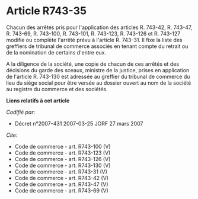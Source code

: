 # Article R743-35

Chacun des arrêtés pris pour l'application des articles R. 743-42, R. 743-47, R. 743-69, R. 743-100, R. 743-101, R. 743-123,
R. 743-126 et R. 743-127 modifie ou complète l'arrêté prévu à l'article R. 743-31. Il fixe la liste des greffiers de tribunal
de commerce associés en tenant compte du retrait ou de la nomination de certains d'entre eux. 

A la diligence de la société, une copie de chacun de ces arrêtés et des décisions du garde des sceaux, ministre de la
justice, prises en application de l'article R. 743-130 est adressée au greffier du tribunal de commerce du lieu du siège
social pour être versée au dossier ouvert au nom de la société au registre du commerce et des sociétés.

**Liens relatifs à cet article**

_Codifié par_:

  - Décret n°2007-431 2007-03-25 JORF 27 mars 2007

_Cite_:

  - Code de commerce - art. R743-100 (V)
  - Code de commerce - art. R743-123 (V)
  - Code de commerce - art. R743-126 (V)
  - Code de commerce - art. R743-130 (V)
  - Code de commerce - art. R743-31 (V)
  - Code de commerce - art. R743-42 (V)
  - Code de commerce - art. R743-47 (V)
  - Code de commerce - art. R743-69 (V)
